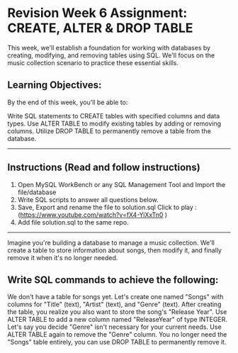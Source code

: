# Revision Week 6 Assignment: CREATE, ALTER & DROP TABLE

This week, we'll establish a foundation for working with databases by creating, modifying, and removing tables using SQL. We'll focus on the music collection scenario to practice these essential skills.

## Learning Objectives:

By the end of this week, you'll be able to:

Write SQL statements to CREATE tables with specified columns and data types.
Use ALTER TABLE to modify existing tables by adding or removing columns.
Utilize DROP TABLE to permanently remove a table from the database.

__________________________________________________________________________________________________
## Instructions (Read and follow instructions)

1. Open MySQL WorkBench or any SQL Management Tool and Import the file/database 
2. Write SQL scripts to answer all questions below. 
3. Save, Export and rename the file to solution.sql Click to play : (https://www.youtube.com/watch?v=fX4-YiXxTn0 )
4. Add file solution.sql to the same repo.
__________________________________________________________________________________________________

Imagine you're building a database to manage a music collection. We'll create a table to store information about songs, then modify it, and finally remove it when it's no longer needed.

## Write SQL commands to achieve the following: 

We don't have a table for songs yet. Let's create one named "Songs" with columns for "Title" (text), "Artist" (text), and "Genre" (text).
After creating the table, you realize you also want to store the song's "Release Year". Use ALTER TABLE to add a new column named "ReleaseYear" of type INTEGER.
Let's say you decide "Genre" isn't necessary for your current needs. Use ALTER TABLE again to remove the "Genre" column.
You no longer need the "Songs" table entirely, you can use DROP TABLE to permanently remove it.
